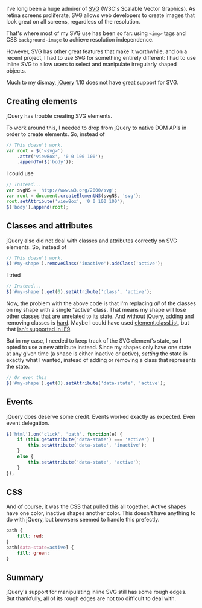 I've long been a huge admirer of [SVG][svg] (W3C's Scalable Vector Graphics).
As retina screens proliferate, SVG allows web developers to create images that
look great on all screens, regardless of the resolution.

That's where most of my SVG use has been so far: using `<img>` tags and CSS
`background-image` to achieve resolution independence.

However, SVG has other great features that make it worthwhile, and on a recent
project, I had to use SVG for something entirely different: I had to use
inline SVG to allow users to select and manipulate irregularly shaped objects.

Much to my dismay, [jQuery][jq] 1.10 does not have great support for SVG.

## Creating elements

jQuery has trouble creating SVG elements.

To work around this, I needed to drop from jQuery to native DOM APIs in order
to create elements. So, instead of

```js
// This doesn't work.
var root = $('<svg>')
	.attr('viewBox', '0 0 100 100');
	.appendTo($('body'));
```

I could use

```js
// Instead...
var svgNS = 'http://www.w3.org/2000/svg';
var root = document.createElementNS(svgNS, 'svg');
root.setAttribute('viewBox', '0 0 100 100');
$('body').append(root);
```

## Classes and attributes

jQuery also did not deal with classes and attributes correctly on SVG
elements. So, instead of

```js
// This doesn't work.
$('#my-shape').removeClass('inactive').addClass('active');
```

I tried

```js
// Instead...
$('#my-shape').get(0).setAttribute('class', 'active');
```

Now, the problem with the above code is that I'm replacing *all* of the
classes on my shape with a single "active" class. That means my shape will
lose other classes that are unrelated to its state. And without jQuery, adding
and removing classes is [hard][stackoverflow]. Maybe I could have used
[element.classList][classlist], but that [isn't supported in IE9][caniuse].

But in my case, I needed to keep track of the SVG element's state, so I opted
to use a new attribute instead. Since my shapes only have one state at any
given time (a shape is either inactive or active), *setting* the state is
exactly what I wanted, instead of adding or removing a class that represents
the state.

```js
// Or even this
$('#my-shape').get(0).setAttribute('data-state', 'active');
```

## Events

jQuery does deserve some credit. Events worked exactly as expected. Even event
delegation.

```js
$('html').on('click', 'path', function(e) {
	if (this.getAttribute('data-state') === 'active') {
		this.setAttribute('data-state', 'inactive');
	}
	else {
		this.setAttribute('data-state', 'active');
	}
});
```

## CSS

And of course, it was the CSS that pulled this all together. Active shapes
have one color, inactive shapes another color. This doesn't have anything to
do with jQuery, but browsers seemed to handle this prefectly.

```css
path {
	fill: red;
}
path[data-state=active] {
	fill: green;
}
```

## Summary

jQuery's support for manipulating inline SVG still has some rough edges. But
thankfully, all of its rough edges are not too difficult to deal with.

[svg]: https://en.wikipedia.org/wiki/Scalable_Vector_Graphics
[jq]: http://jquery.com/
[stackoverflow]: http://stackoverflow.com/a/196038/314971
[classlist]: https://developer.mozilla.org/en-US/docs/Web/API/Element.classList
[caniuse]: http://caniuse.com/#feat=classlist
